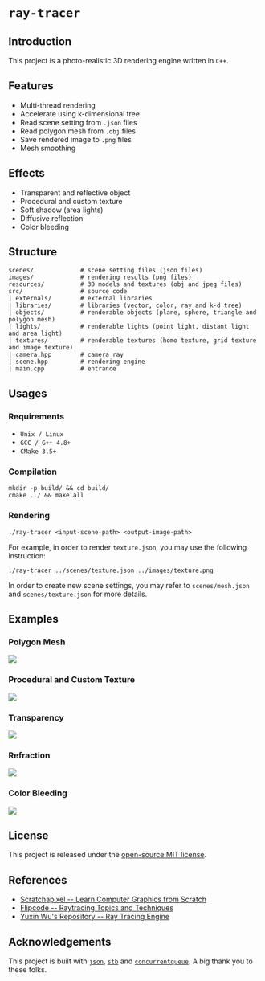 # `ray-tracer`

## Introduction
This project is a photo-realistic 3D rendering engine written in `C++`.

## Features
* Multi-thread rendering
* Accelerate using k-dimensional tree
* Read scene setting from `.json` files
* Read polygon mesh from `.obj` files
* Save rendered image to `.png` files
* Mesh smoothing

## Effects
* Transparent and reflective object
* Procedural and custom texture
* Soft shadow (area lights)
* Diffusive reflection
* Color bleeding

## Structure
```
scenes/             # scene setting files (json files)
images/             # rendering results (png files)
resources/          # 3D models and textures (obj and jpeg files)
src/                # source code
| externals/        # external libraries
| libraries/        # libraries (vector, color, ray and k-d tree)
| objects/          # renderable objects (plane, sphere, triangle and polygon mesh)
| lights/           # renderable lights (point light, distant light and area light)
| textures/         # renderable textures (homo texture, grid texture and image texture)
| camera.hpp        # camera ray
| scene.hpp         # rendering engine
| main.cpp          # entrance
```

## Usages

### Requirements
* `Unix / Linux`
* `GCC / G++ 4.8+`
* `CMake 3.5+`

### Compilation
```shell
mkdir -p build/ && cd build/
cmake ../ && make all
```

### Rendering
```shell
./ray-tracer <input-scene-path> <output-image-path>
```

For example, in order to render `texture.json`, you may use the following instruction:

```shell
./ray-tracer ../scenes/texture.json ../images/texture.png
```

In order to create new scene settings, you may refer to `scenes/mesh.json` and `scenes/texture.json` for more details.

## Examples

### Polygon Mesh
![](https://raw.githubusercontent.com/zhijian-liu/ray-tracer/master/images/mesh.png?token=AFg7pXpXn6uAR-L5a7T5GReCxJ6ye3izks5Y7feVwA%3D%3D)

### Procedural and Custom Texture
![](https://raw.githubusercontent.com/zhijian-liu/ray-tracer/master/images/texture.png?token=AFg7pU2Byriy1aq_iKS6rzPu3nj5hjdHks5Y7dcbwA%3D%3D)

### Transparency
![](https://raw.githubusercontent.com/zhijian-liu/ray-tracer/master/images/transparency.png?token=AFg7pQbDaRErdzj_H-w_htaiA7k82zvhks5Y7deGwA%3D%3D)

### Refraction
![](https://raw.githubusercontent.com/zhijian-liu/ray-tracer/master/images/refraction.png?token=AFg7pfgtsNps7IKnm01yuNhUW6A1SxsVks5Y7deKwA%3D%3D)

### Color Bleeding
![](https://raw.githubusercontent.com/zhijian-liu/ray-tracer/master/images/bleeding.png?token=AFg7pfCouP7DkGDPfERG-Sk7LgATaI0Gks5Y7deLwA%3D%3D)

## License
This project is released under the [open-source MIT license](https://github.com/zhijian-liu/ray-tracer/blob/master/LICENSE).

## References
* [Scratchapixel -- Learn Computer Graphics from Scratch](https://www.scratchapixel.com)
* [Flipcode -- Raytracing Topics and Techniques](http://www.flipcode.com/archives/Raytracing_Topics_Techniques-Part_1_Introduction.shtml)
* [Yuxin Wu's Repository -- Ray Tracing Engine](https://github.com/ppwwyyxx/Ray-Tracing-Engine)

## Acknowledgements
This project is built with [`json`](https://github.com/nlohmann/json), [`stb`](https://github.com/nothings/stb) and [`concurrentqueue`](https://github.com/cameron314/concurrentqueue). A big thank you to these folks.

